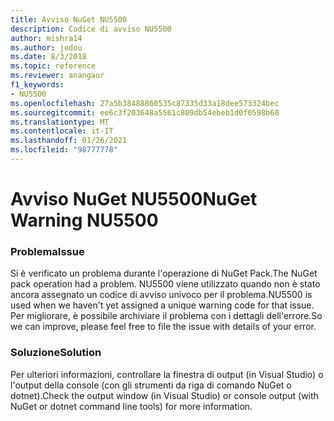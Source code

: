 ```yaml
---
title: Avviso NuGet NU5500
description: Codice di avviso NU5500
author: mishra14
ms.author: jodou
ms.date: 8/3/2018
ms.topic: reference
ms.reviewer: anangaur
f1_keywords:
- NU5500
ms.openlocfilehash: 27a5b38488860535c87335d33a18dee573324bec
ms.sourcegitcommit: ee6c3f203648a5561c809db54ebeb1d0f0598b68
ms.translationtype: MT
ms.contentlocale: it-IT
ms.lasthandoff: 01/26/2021
ms.locfileid: "98777778"
---
```

# <a name="nuget-warning-nu5500"></a><span data-ttu-id="4a734-103">Avviso NuGet NU5500</span><span class="sxs-lookup"><span data-stu-id="4a734-103">NuGet Warning NU5500</span></span>

### <a name="issue"></a><span data-ttu-id="4a734-104">Problema</span><span class="sxs-lookup"><span data-stu-id="4a734-104">Issue</span></span>

<span data-ttu-id="4a734-105">Si è verificato un problema durante l'operazione di NuGet Pack.</span><span class="sxs-lookup"><span data-stu-id="4a734-105">The NuGet pack operation had a problem.</span></span> <span data-ttu-id="4a734-106">NU5500 viene utilizzato quando non è stato ancora assegnato un codice di avviso univoco per il problema.</span><span class="sxs-lookup"><span data-stu-id="4a734-106">NU5500 is used when we haven't yet assigned a unique warning code for that issue.</span></span> <span data-ttu-id="4a734-107">Per migliorare, è possibile archiviare il problema con i dettagli dell'errore.</span><span class="sxs-lookup"><span data-stu-id="4a734-107">So we can improve, please feel free to file the issue with details of your error.</span></span>


### <a name="solution"></a><span data-ttu-id="4a734-108">Soluzione</span><span class="sxs-lookup"><span data-stu-id="4a734-108">Solution</span></span>

<span data-ttu-id="4a734-109">Per ulteriori informazioni, controllare la finestra di output (in Visual Studio) o l'output della console (con gli strumenti da riga di comando NuGet o dotnet).</span><span class="sxs-lookup"><span data-stu-id="4a734-109">Check the output window (in Visual Studio) or console output (with NuGet or dotnet command line tools) for more information.</span></span>



